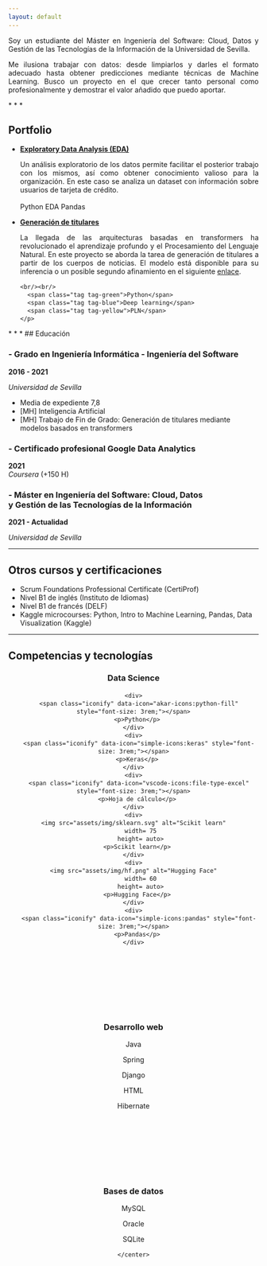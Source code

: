 ```yaml
---
layout: default
---
```

<head>
  <script src="https://code.iconify.design/2/2.0.3/iconify.min.js"></script>
</head>

<p style="text-align: justify"> Soy un estudiante del Máster en Ingeniería del Software: Cloud, Datos y Gestión de las Tecnologías de la Información de la Universidad de Sevilla. </p>

<p style="text-align: justify"> Me ilusiona trabajar con datos: desde limpiarlos y darles el formato adecuado hasta obtener predicciones mediante técnicas de Machine Learning. Busco un proyecto en el que crecer tanto personal como profesionalmente y demostrar el valor añadido que puedo aportar.  </p>
* * *

## Portfolio
<ul>
  <li> <a href="https://drive.google.com/file/d/19_kgn51_d9Ui_R5DGm9GynDs2qepRPdA/view?usp=sharing" style="font-weight: bold; text-decoration: underline;" target="_blank"> Exploratory Data Analysis (EDA) </a>
    <p style="text-align: justify;">
    Un análisis exploratorio de los datos permite facilitar el posterior trabajo con los mismos, así como obtener conocimiento valioso para la organización.   En este caso se analiza un dataset con información sobre usuarios de tarjeta de crédito.
    <br/><br/>
      <span class="tag tag-green">Python</span> 
      <span class="tag tag-white">EDA</span> 
      <span class="tag tag-red">Pandas</span> 
    </p>
  </li>

  <li> <a href="https://drive.google.com/file/d/1pzkgU7Ly8XmViDhRT5S1uhUu2PuX1r2r/view?usp=sharing" style="font-weight: bold; text-decoration: underline;" target="_blank"> Generación de titulares </a>
    <p style="text-align: justify;">
    La llegada de las arquitecturas basadas en transformers ha revolucionado el aprendizaje profundo y el Procesamiento del Lenguaje Natural. En este proyecto se aborda la tarea de generación de titulares a partir de los cuerpos de noticias. El modelo está disponible para su inferencia o un posible segundo afinamiento en el siguiente  <a href="https://huggingface.co/josmunpen/mt5-small-spanish-summarization" style="text-decoration: underline;" target="_blank"> enlace</a>.

    <br/><br/>
      <span class="tag tag-green">Python</span> 
      <span class="tag tag-blue">Deep learning</span> 
      <span class="tag tag-yellow">PLN</span> 
    </p>
  </li>

  <li style="display:none;"> <span style="font-weight: bold;"> Predicción de ventas </span>
    <p>
    La llegada de las arquitecturas basadas en transformers ha revolucionado el aprendizaje profundo y el Procesamiento del Lenguaje Natural. En este proyecto se aborda la tarea de generación de titulares a partir de los cuerpos de noticias.

    <br/><br/>
      <span class="tag tag-green">Python</span> 
      <span class="tag tag-pink">Aprendizaje automático</span> 
    </p>
  </li>


</ul>
* * *
## Educación

<p>
  <div class="bloque-left-right">
      <h3> - Grado en Ingeniería Informática - Ingeniería del Software </h3>
      <div style="font-weight:bold">2016 - 2021</div>
  </div>
  <p style="font-style: italic;"> Universidad de Sevilla </p>
  <ul>
    <li>Media de expediente 7,8</li>
    <li>[MH] Inteligencia Artificial</li>
    <li>[MH] Trabajo de Fin de Grado: Generación de titulares mediante modelos basados en transformers</li>
  </ul>
</p>

<p>
  <div class="bloque-left-right">
      <h3> - Certificado profesional Google Data Analytics </h3>
      <div style="font-weight:bold">2021</div>
  </div>
  <span style="font-style: italic;"> Coursera </span > (+150 H)
</p>


<p>
  <div class="bloque-left-right">
      <h3> - Máster en Ingeniería del Software: Cloud, 
      Datos <br>y Gestión de las Tecnologías de la Información</h3>
      <div style="font-weight:bold">2021 - Actualidad</div>
  </div>
  <p style="font-style: italic;"> Universidad de Sevilla </p>
</p>




* * *
## Otros cursos y certificaciones
* Scrum Foundations Professional Certificate (CertiProf)
* Nivel B1 de inglés (Instituto de Idiomas)
* Nivel B1 de francés (DELF)
* Kaggle microcourses: Python, Intro to Machine Learning, Pandas, Data Visualization (Kaggle)



* * *

<section class="resume-section" >
  <div class="resume-section-content">
  <h2>Competencias y tecnologías</h2>
    <center>
      <h3> Data Science </h3>
  <div class="iconbox">
  
    <div>
       <span class="iconify" data-icon="akar-icons:python-fill" style="font-size: 3rem;"></span>
      <p>Python</p>
    </div>
    <div>
       <span class="iconify" data-icon="simple-icons:keras" style="font-size: 3rem;"></span>
      <p>Keras</p>
    </div>
    <div>
       <span class="iconify" data-icon="vscode-icons:file-type-excel" style="font-size: 3rem;"></span>
      <p>Hoja de cálculo</p>
    </div>
    <div>
       <img src="assets/img/sklearn.svg" alt="Scikit learn"   
        width= 75
        height= auto>
      <p>Scikit learn</p>
    </div>
    <div>
       <img src="assets/img/hf.png" alt="Hugging Face"   
        width= 60
        height= auto>
      <p>Hugging Face</p>
    </div>
    <div>
       <span class="iconify" data-icon="simple-icons:pandas" style="font-size: 3rem;"></span>
      <p>Pandas</p>
    </div>
  </div>

<br/><br/><br/>

<div id="mobile-sec">
  <br/><br/><br/>
</div>



  <div class="iconbox">
      <h3> Desarrollo web </h3>
    <div>
       <span class="iconify" data-icon="cib:java" style="font-size: 3rem;"></span>
      <p>Java</p>
    </div>
    <div>
       <span class="iconify" data-icon="logos:spring-icon" style="font-size: 3rem;"></span>
      <p>Spring</p>
    </div>
    <div>
       <span class="iconify" data-icon="akar-icons:django-fill" style="font-size: 3rem;"></span>
      <p>Django</p>
    </div>
    <div>
       <span class="iconify" data-icon="akar-icons:html-fill" style="font-size: 3rem;"></span>
      <p>HTML</p>
    </div>
    <div>
       <span class="iconify" data-icon="logos:hibernate" style="font-size: 3rem;"></span>
      <p>Hibernate</p>
    </div>
    </div>

<br/><br/><br/>
<div id="mobile-sec">
  <br/><br/><br/>
</div>
 
    
  <div class="iconbox">
     <h3>Bases de datos </h3>
    <div>
       <span class="iconify" data-icon="cib:mysql" style="font-size: 3rem;"></span>
      <p>MySQL</p>
    </div>
    <div>
       <span class="iconify" data-icon="fontisto:oracle" style="font-size: 3rem;"></span>
      <p>Oracle</p>
    </div>
    <div>
       <span class="iconify" data-icon="file-icons:sqlite" style="font-size: 3rem;"></span>
      <p>SQLite</p>
    </div>
    </div>

    </center>
  </div>
</section>

